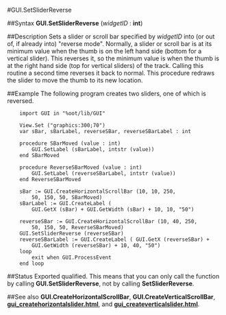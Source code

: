 
#GUI.SetSliderReverse

##Syntax
**GUI.SetSliderReverse** (_widgetID_ : **int**)



##Description
Sets a slider or scroll bar specified by _widgetID_ into (or out of, if already into) "reverse mode". Normally, a slider or scroll bar is at its minimum value when the thumb is on the left hand side (bottom for a vertical slider). This reverses it, so the minimum value is when the thumb is at the right hand side (top for vertical sliders) of the track. Calling this routine a second time reverses it back to normal. This procedure redraws the slider to move the thumb to its new location.



##Example
The following program creates two sliders, one of which is reversed.


        import GUI in "%oot/lib/GUI"
        
        View.Set ("graphics:300;70")
        var sBar, sBarLabel, reverseSBar, reverseSBarLabel : int
        
        procedure SBarMoved (value : int)
            GUI.SetLabel (sBarLabel, intstr (value))
        end SBarMoved
        
        procedure ReverseSBarMoved (value : int)
            GUI.SetLabel (reverseSBarLabel, intstr (value))
        end ReverseSBarMoved
        
        sBar := GUI.CreateHorizontalScrollBar (10, 10, 250,
            50, 150, 50, SBarMoved)
        sBarLabel := GUI.CreateLabel (
            GUI.GetX (sBar) + GUI.GetWidth (sBar) + 10, 10, "50")
        
        reverseSBar := GUI.CreateHorizontalScrollBar (10, 40, 250,
            50, 150, 50, ReverseSBarMoved)
        GUI.SetSliderReverse (reverseSBar)
        reverseSBarLabel := GUI.CreateLabel ( GUI.GetX (reverseSBar) + 
            GUI.GetWidth (reverseSBar) + 10, 40, "50")
        loop
            exit when GUI.ProcessEvent
        end loop
##Status
Exported qualified.
This means that you can only call the function by calling **GUI.SetSliderReverse**, not by calling **SetSliderReverse**.



##See also
**GUI.CreateHorizontalScrollBar**, **GUI.CreateVerticalScrollBar**, **[gui_createhorizontalslider.html](GUI.CreateHorizontalSlider)**, and **[gui_createverticalslider.html](GUI.CreateVerticalSlider)**.


